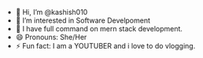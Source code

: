 - 👋 Hi, I’m @kashish010
- 👀 I’m interested in Software Develpoment
- 🌱 I have full command on mern stack development.
- 😄 Pronouns: She/Her
- ⚡ Fun fact: I am a YOUTUBER and i love to do vlogging.

<!---
kashish010/kashish010 is a ✨ special ✨ repository because its `README.md` (this file) appears on your GitHub profile.
You can click the Preview link to take a look at your changes.
--->
